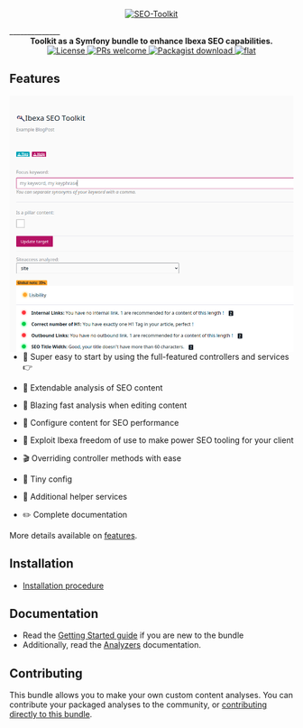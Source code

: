 <p align="center"><a href="https://www.codein.fr" target="_blank">
    <img src="https://i.ibb.co/dgcwrQW/SEO-Toolkit.png" alt="SEO-Toolkit"  width="250" border="0">
</a></p>
______________
<div align="center">
  <strong>Toolkit as a Symfony bundle to enhance Ibexa SEO capabilities.</strong>
</div>

<div align="center">
    <a href="https://github.com/Codein-Labs/ibexa-seo-toolkit/blob/master/LICENSE">
        <img src="https://img.shields.io/github/license/Codein-Labs/ibexa-seo-toolkit.svg" alt="License" />
    </a>
    <a href="http://makeapullrequest.com">
        <img src="https://img.shields.io/badge/PRs-welcome-brightgreen.svg?color=blueviolet" alt="PRs welcome" />
    </a>
    <a href="http://makeapullrequest.com">
        <img src="https://img.shields.io/packagist/1M/codein/ibexa-seo-toolkit/?color=blue" alt="Packagist download" />
    </a>
    <a href="https://www.codein.fr">
        <img alt="flat" src="https://img.shields.io/badge/Made%20by-Codein-fb5b39?logo=data:image/png;base64,iVBORw0KGgoAAAANSUhEUgAAABMAAAAOCAMAAAD6xte7AAAABGdBTUEAALGPC/xhBQAAAAFzUkdCAK7OHOkAAABLUExURUdwTBQbTRQbTRQbTRQbTRUcTRQbTf9cORQbTRQbTfFXO/9cOcxKQhQbTRQbTRQbTRQbTcxKQhQbTclJQv9cOf9cORQbTf9cOcxKQj3W4ekAAAAWdFJOUwDiuszCCpSZ91xvCpZw8CA9ZinCwoJkT6Q2AAAAkElEQVQY01WO2w6EIBBDKwiieNct/P+Xbpk12diHBg7TocBLw/QcFk/S7Q2VcjQSev4Uke9SOYo11Pkkn5EvMm0Y5XoKkbUMFopwtGlgKmI4FYJCz1fT0HzVnVytxOd50Sp05GklZkNa7xDJPohVxiCU2vpNfmXM6pK8QuxtupY7t3mTQtJhJbA7JfzyKvHXF1koCbxlF5LJAAAAAElFTkSuQmCC&style=flat">
    </a>
</div>

## Features

<img align="right" src="docs/img/IbexaSeoToolkitDemo2.png" width="540px" alt="Codein SEO Toolkit demo" />

- :electric_plug: Super easy to start by using the full-featured controllers and services :point_right:

- :octopus: Extendable analysis of SEO content

- :telescope: Blazing fast analysis when editing content

- :mag_right: Configure content for SEO performance

- :space_invader: Exploit Ibexa freedom of use to make power SEO tooling for your client

- :clapper: Overriding controller methods with ease

- :wrench: Tiny config

- :gift: Additional helper services

- :pencil2: Complete documentation

More details available on [features][2].

Installation
-----------

* [Installation procedure](docs/INSTALL.md)

Documentation
-------------

* Read the [Getting Started guide][5] if you are new to the bundle
* Additionally, read the [Analyzers][6] documentation.


Contributing 
------------

This bundle allows you to make your own custom content analyses. You can contribute your packaged analyses to the community, or [contributing directly to this bundle][7]. 

[1]: https://www.codein.fr
[2]: docs/FEATURES.md
[3]: docs/INSTALL.md
[4]: docs/REQUIREMENTS.md
[5]: docs/GETTING_STARTED.md
[6]: docs/ANALYZERS.md
[7]: CONTRIBUTING.md
